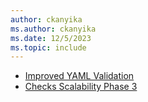 ```yaml
---
author: ckanyika
ms.author: ckanyika
ms.date: 12/5/2023
ms.topic: include
---
```


- [Improved YAML Validation](#improved-yaml-validation)
- [Checks Scalability Phase 3](#checks-scalability-phase-3)